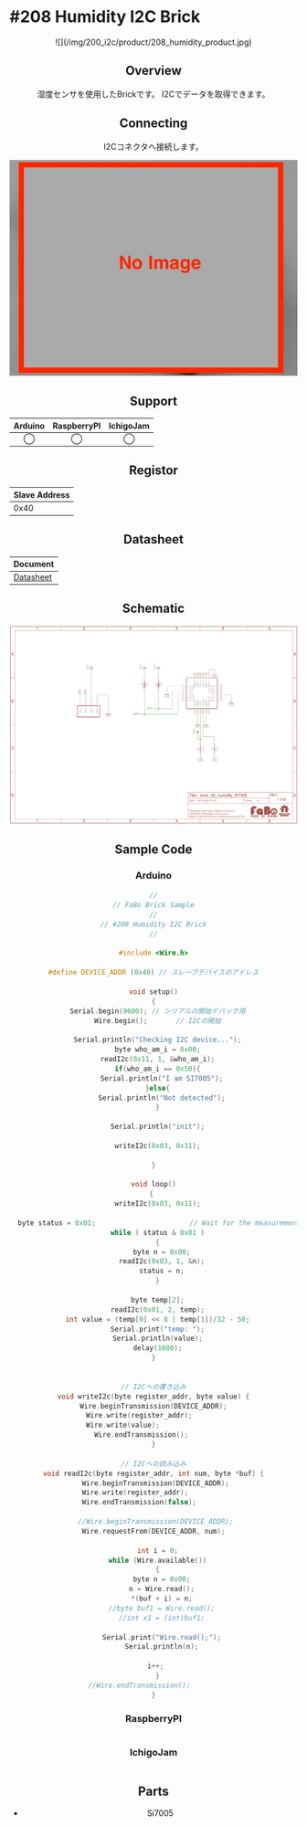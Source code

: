 # #208 Humidity I2C Brick

<center>![](/img/200_i2c/product/208_humidity_product.jpg)
<!--COLORME-->

## Overview
湿度センサを使用したBrickです。
I2Cでデータを取得できます。

## Connecting
I2Cコネクタへ接続します。

![](/img/200_i2c/connect/208_humidity_connect.jpg)

## Support
|Arduino|RaspberryPI|IchigoJam|
|:--:|:--:|:--:|
|◯|◯|◯|

## Registor
| Slave Address |
| -- |
| 0x40 |

## Datasheet
| Document |
| -- |
| [Datasheet](http://www.silabs.com/Support%20Documents/TechnicalDocs/Si7005.pdf) |

## Schematic
![](/img/200_i2c/schematic/208_humidity_schematic.png)

## Sample Code
### Arduino
```c
//
// FaBo Brick Sample
//
// #208 Humidity I2C Brick
//

#include <Wire.h>

#define DEVICE_ADDR (0x40) // スレーブデバイスのアドレス

void setup()
{
  Serial.begin(9600); // シリアルの開始デバック用
  Wire.begin();       // I2Cの開始
  
  Serial.println("Checking I2C device...");
  byte who_am_i = 0x00;
  readI2c(0x11, 1, &who_am_i);
  if(who_am_i == 0x50){
    Serial.println("I am SI7005");
  }else{
    Serial.println("Not detected");
  }
  
  Serial.println("init");
  
  writeI2c(0x03, 0x11);
  
}

void loop()
{ 
  writeI2c(0x03, 0x11);
  
  byte status = 0x01;						// Wait for the measurement to finish
  while ( status & 0x01 )
  {
    byte n = 0x00;
    readI2c(0x03, 1, &n);
    status = n;
  }
  
  byte temp[2];
  readI2c(0x01, 2, temp);
  int value = (temp[0] << 8 | temp[1])/32 - 50;
  Serial.print("temp: ");
  Serial.println(value);
  delay(1000);
}


// I2Cへの書き込み
void writeI2c(byte register_addr, byte value) {
  Wire.beginTransmission(DEVICE_ADDR);  
  Wire.write(register_addr);         
  Wire.write(value);                 
  Wire.endTransmission();        
}

// I2Cへの読み込み
void readI2c(byte register_addr, int num, byte *buf) {
  Wire.beginTransmission(DEVICE_ADDR); 
  Wire.write(register_addr);           
  Wire.endTransmission(false);         

  //Wire.beginTransmission(DEVICE_ADDR); 
  Wire.requestFrom(DEVICE_ADDR, num);  

  int i = 0;
  while (Wire.available())
  {
    byte n = 0x00;
    n = Wire.read();
    *(buf + i) = n;
    //byte buf1 = Wire.read();
    //int x1 = (int)buf1;
   
    Serial.print("Wire.read();");
    Serial.println(n);
    
    i++;   
  }
  //Wire.endTransmission();         
}
```

### RaspberryPI

```python

```

### IchigoJam

```basic

```

## Parts
- Si7005


